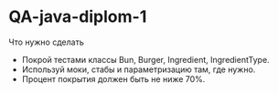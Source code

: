 # QA-java-diplom-1
Что нужно сделать
- Покрой тестами классы Bun, Burger, Ingredient, IngredientType. 
- Используй моки, стабы и параметризацию там, где нужно.
- Процент покрытия должен быть не ниже 70%.

